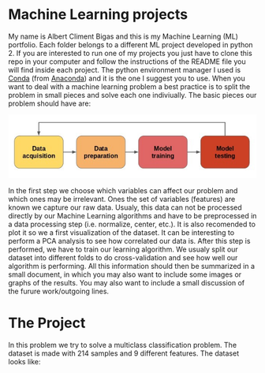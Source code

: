 Machine Learning projects
=============================

My name is Albert Climent Bigas and this is my Machine Learning (ML) portfolio. Each folder belongs to a different ML project developed in python 2. If you are interested to run one of my projects you just have to clone this repo in your computer and follow the instructions of the README file you will find inside each project. The python environment manager I used is [Conda](http://conda.pydata.org/docs/intro.html) (from [Anaconda](https://docs.continuum.io/anaconda/)) and it is the one I suggest you to use. 
When you want to deal with a machine learning problem a best practice is to split the problem in small pieces and solve each one indiviually. The basic pieces our problem should have are:

![alt tag](https://github.com/vertcli/images/blob/master/ML_flow.jpg)	

In the first step we choose which variables can affect our problem and which ones may be irrelevant. Ones the set of variables (features) are known we capture our raw data. Usualy, this data can not be processed directly by our Machine Learning algorithms and have to be preprocessed in a data processing step (i.e. normalize, center, etc.). It is also recomended to plot it so we a first visualization of the dataset. It can be interesting to perform a PCA analysis to see how correlated our data is.
After this step is performed, we have to train our learning algorithm. We usualy split our dataset into different folds to do cross-validation and see how well our algorithm is performing. All this information should then be summarized in a small document, in which you may also want to include some images or graphs of the results. You may also want to include a small discussion of the furure work/outgoing lines.

The Project
===========

In this problem we try to solve a multiclass classification problem. The dataset is made with 214 samples and 9 different features. The dataset looks like:



